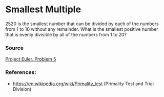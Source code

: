 # Smallest Multiple
2520 is the smallest number that can be divided by each of the numbers from 1 to 10 without any remainder. What is the smallest positive number that is evenly divisible by all of the numbers from 1 to 20?

### Source
[Project Euler, Problem 5](https://projecteuler.net/problem=5)

### References:
+ https://en.wikipedia.org/wiki/Primality_test (Primality Test and Trial Division)